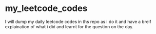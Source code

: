 # my_leetcode_codes
I will dump my daily leetcode codes in ths repo as i do it and have a breif explaination of what i did and learnt for the question on the day.
